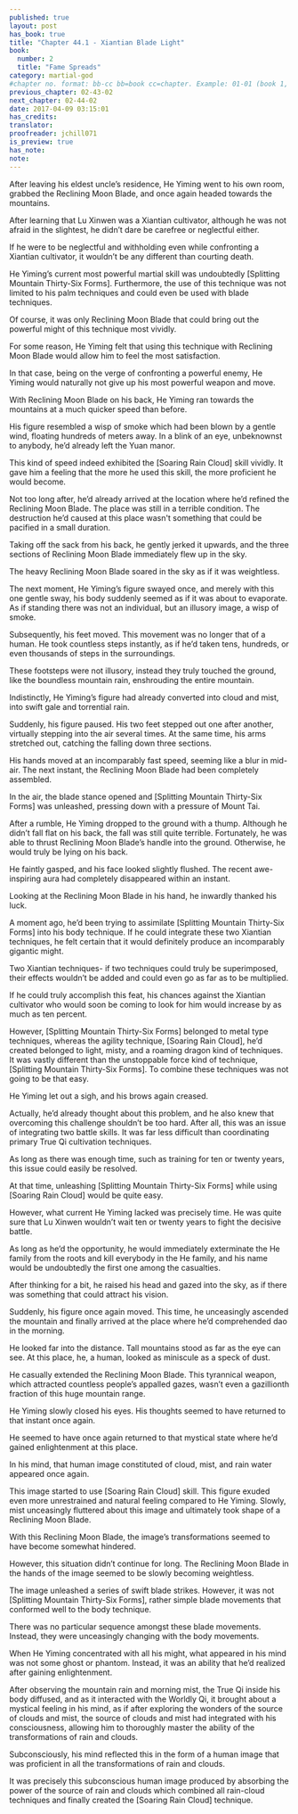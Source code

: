 ```yaml
---
published: true
layout: post
has_book: true
title: "Chapter 44.1 - Xiantian Blade Light"
book:
  number: 2
  title: "Fame Spreads"
category: martial-god
#chapter no. format: bb-cc bb=book cc=chapter. Example: 01-01 (book 1, chapter 1)
previous_chapter: 02-43-02
next_chapter: 02-44-02
date: 2017-04-09 03:15:01 
has_credits:
translator:
proofreader: jchill071
is_preview: true
has_note: 
note: 
---
```

After leaving his eldest uncle’s residence, He Yiming went to his own room, grabbed the Reclining Moon Blade, and once again headed towards the mountains.

After learning that Lu Xinwen was a Xiantian cultivator, although he was not afraid in the slightest, he didn’t dare be carefree or neglectful either.

If he were to be neglectful and withholding even while confronting a Xiantian cultivator, it wouldn’t be any different than courting death.
<!--more-->

He Yiming’s current most powerful martial skill was undoubtedly [Splitting Mountain Thirty-Six Forms]. Furthermore, the use of this technique was not limited to his palm techniques and could even be used with blade techniques.

Of course, it was only Reclining Moon Blade that could bring out the powerful might of this technique most vividly.

For some reason, He Yiming felt that using this technique with Reclining Moon Blade would allow him to feel the most satisfaction.

In that case, being on the verge of confronting a powerful enemy, He Yiming would naturally not give up his most powerful weapon and move.

With Reclining Moon Blade on his back, He Yiming ran towards the mountains at a much quicker speed than before.

His figure resembled a wisp of smoke which had been blown by a gentle wind, floating hundreds of meters away. In a blink of an eye, unbeknownst to anybody, he’d already left the Yuan manor.

This kind of speed indeed exhibited the [Soaring Rain Cloud] skill vividly. It gave him a feeling that the more he used this skill, the more proficient he would become.

Not too long after, he’d already arrived at the location where he’d refined the Reclining Moon Blade. The place was still in a terrible condition. The destruction he’d caused at this place wasn't something that could be pacified in a small duration.

Taking off the sack from his back, he gently jerked it upwards, and the three sections of Reclining Moon Blade immediately flew up in the sky.

The heavy Reclining Moon Blade soared in the sky as if it was weightless.

The next moment, He Yiming’s figure swayed once, and merely with this one gentle sway, his body suddenly seemed as if it was about to evaporate. As if standing there was not an individual, but an illusory image, a wisp of smoke.

Subsequently, his feet moved. This movement was no longer that of a human. He took countless steps instantly, as if he’d taken tens, hundreds, or even thousands of steps in the surroundings.

These footsteps were not illusory, instead they truly touched the ground, like the boundless mountain rain, enshrouding the entire mountain.

Indistinctly, He Yiming’s figure had already converted into cloud and mist, into swift gale and torrential rain.

Suddenly, his figure paused. His two feet stepped out one after another, virtually stepping into the air several times. At the same time, his arms stretched out, catching the falling down three sections.

His hands moved at an incomparably fast speed, seeming like a blur in mid-air. The next instant, the Reclining Moon Blade had been completely assembled.

In the air, the blade stance opened and [Splitting Mountain Thirty-Six Forms] was unleashed, pressing down with a pressure of Mount Tai.

After a rumble, He Yiming dropped to the ground with a thump. Although he didn’t fall flat on his back, the fall was still quite terrible. Fortunately, he was able to thrust Reclining Moon Blade’s handle into the ground. Otherwise, he would truly be lying on his back.

He faintly gasped, and his face looked slightly flushed. The recent awe-inspiring aura had completely disappeared within an instant.

Looking at the Reclining Moon Blade in his hand, he inwardly thanked his luck.

A moment ago, he’d been trying to assimilate [Splitting Mountain Thirty-Six Forms] into his body technique. If he could integrate these two Xiantian techniques, he felt certain that it would definitely produce an incomparably gigantic might.

Two Xiantian techniques- if two techniques could truly be superimposed, their effects wouldn’t be added and could even go as far as to be multiplied.

If he could truly accomplish this feat, his chances against the Xiantian cultivator who would soon be coming to look for him would increase by as much as ten percent.

However, [Splitting Mountain Thirty-Six Forms] belonged to metal type techniques, whereas the agility technique, [Soaring Rain Cloud], he’d created belonged to light, misty, and a roaming dragon kind of techniques. It was vastly different than the unstoppable force kind of technique, [Splitting Mountain Thirty-Six Forms]. To combine these techniques was not going to be that easy.

He Yiming let out a sigh, and his brows again creased.

Actually, he’d already thought about this problem, and he also knew that overcoming this challenge shouldn’t be too hard. After all, this was an issue of integrating two battle skills. It was far less difficult than coordinating primary True Qi cultivation techniques.

As long as there was enough time, such as training for ten or twenty years, this issue could easily be resolved.

At that time, unleashing [Splitting Mountain Thirty-Six Forms] while using [Soaring Rain Cloud] would be quite easy.

However, what current He Yiming lacked was precisely time. He was quite sure that Lu Xinwen wouldn’t wait ten or twenty years to fight the decisive battle.

As long as he’d the opportunity, he would immediately exterminate the He family from the roots and kill everybody in the He family, and his name would be undoubtedly the first one among the casualties.

After thinking for a bit, he raised his head and gazed into the sky, as if there was something that could attract his vision.

Suddenly, his figure once again moved. This time, he unceasingly ascended the mountain and finally arrived at the place where he’d comprehended dao in the morning.

He looked far into the distance. Tall mountains stood as far as the eye can see. At this place, he, a human, looked as miniscule as a speck of dust.

He casually extended the Reclining Moon Blade. This tyrannical weapon, which attracted countless people’s appalled gazes, wasn’t even a gazillionth fraction of this huge mountain range.

He Yiming slowly closed his eyes. His thoughts seemed to have returned to that instant once again.

He seemed to have once again returned to that mystical state where he’d gained enlightenment at this place.

In his mind, that human image constituted of cloud, mist, and rain water appeared once again.

This image started to use [Soaring Rain Cloud] skill. This figure exuded even more unrestrained and natural feeling compared to He Yiming. Slowly, mist unceasingly fluttered about this image and ultimately took shape of a Reclining Moon Blade.

With this Reclining Moon Blade, the image’s transformations seemed to have become somewhat hindered.

However, this situation didn’t continue for long. The Reclining Moon Blade in the hands of the image seemed to be slowly becoming weightless.

The image unleashed a series of swift blade strikes. However, it was not [Splitting Mountain Thirty-Six Forms], rather simple blade movements that conformed well to the body technique.

There was no particular sequence amongst these blade movements. Instead, they were unceasingly changing with the body movements.

When He Yiming concentrated with all his might, what appeared in his mind was not some ghost or phantom. Instead, it was an ability that he’d realized after gaining enlightenment.

After observing the mountain rain and morning mist, the True Qi inside his body diffused, and as it interacted with the Worldly Qi, it brought about a mystical feeling in his mind, as if after exploring the wonders of the source of clouds and mist, the source of clouds and mist had integrated with his consciousness, allowing him to thoroughly master the ability of the transformations of rain and clouds.

Subconsciously, his mind reflected this in the form of a human image that was proficient in all the transformations of rain and clouds.

It was precisely this subconscious human image produced by absorbing the power of the source of rain and clouds which combined all rain-cloud techniques and finally created the [Soaring Rain Cloud] technique.

